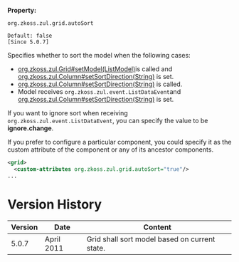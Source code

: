 **Property:**

`org.zkoss.zul.grid.autoSort`

`Default: false`  
`[Since 5.0.7]`

Specifies whether to sort the model when the following cases:

- [org.zkoss.zul.Grid#setModel(ListModel)](https://www.zkoss.org/javadoc/latest/zk/org/zkoss/zul/Grid.html#setModel(ListModel))is
  called and
  [org.zkoss.zul.Column#setSortDirection(String)](https://www.zkoss.org/javadoc/latest/zk/org/zkoss/zul/Column.html#setSortDirection(String))
  is set.
- [org.zkoss.zul.Column#setSortDirection(String)](https://www.zkoss.org/javadoc/latest/zk/org/zkoss/zul/Column.html#setSortDirection(String))
  is called.
- Model receives `org.zkoss.zul.event.ListDataEvent`and
  [org.zkoss.zul.Column#setSortDirection(String)](https://www.zkoss.org/javadoc/latest/zk/org/zkoss/zul/Column.html#setSortDirection(String))
  is set.

If you want to ignore sort when receiving
`org.zkoss.zul.event.ListDataEvent`, you can specify
the value to be **ignore.change**.

If you prefer to configure a particular component, you could specify it
as the custom attribute of the component or any of its ancestor
components.

```xml
<grid>
  <custom-attributes org.zkoss.zul.grid.autoSort="true"/>
...
```

# Version History

| Version | Date       | Content                                       |
|---------|------------|-----------------------------------------------|
| 5.0.7   | April 2011 | Grid shall sort model based on current state. |
